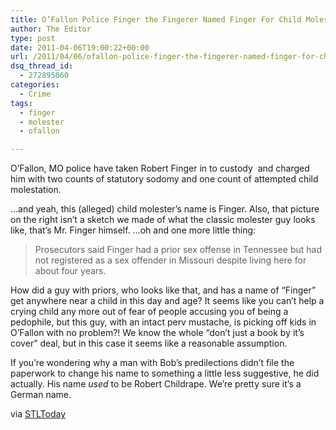 ```yaml
---
title: O’Fallon Police Finger the Fingerer Named Finger For Child Molestation
author: The Editor
type: post
date: 2011-04-06T19:00:22+00:00
url: /2011/04/06/ofallon-police-finger-the-fingerer-named-finger-for-child-molestation/
dsq_thread_id:
  - 272895060
categories:
  - Crime
tags:
  - finger
  - molester
  - ofallon

---
```

[<img class="alignright size-full wp-image-9565" title="robert_finger" src="http://media.punchingkitty.com/wordpress/2011/04/robert_finger.jpeg?filter=resize&w=250" alt="" />][1]O&#8217;Fallon, MO police have taken Robert Finger in to custody  and charged him with two counts of statutory sodomy and one count of attempted child molestation.

&#8230;and yeah, this (alleged) child molester&#8217;s name is Finger. Also, that picture on the right isn&#8217;t a sketch we made of what the classic molester guy looks like, that&#8217;s Mr. Finger himself. &#8230;oh and one more little thing:

> Prosecutors said Finger had a prior sex offense in Tennessee but had not registered as a sex offender in Missouri despite living here for about four years.

How did a guy with priors, who looks like that, and has a name of &#8220;Finger&#8221; get anywhere near a child in this day and age? It seems like you can&#8217;t help a crying child any more out of fear of people accusing you of being a pedophile, but this guy, with an intact perv mustache, is picking off kids in O&#8217;Fallon with no problem?! We know the whole &#8220;don&#8217;t just a book by it&#8217;s cover&#8221; deal, but in this case it seems like a reasonable assumption.

If you&#8217;re wondering why a man with Bob&#8217;s predilections didn&#8217;t file the paperwork to change his name to something a little less suggestive, he did actually. His name _used_ to be Robert Childrape. We&#8217;re pretty sure it&#8217;s a German name.

via <a href="http://www.stltoday.com/news/local/stcharles/article_31ea7878-5f0c-11e0-806c-001a4bcf6878.html" target="_blank">STLToday</a>

 [1]: http://media.punchingkitty.com/wordpress/2011/04/robert_finger.jpeg